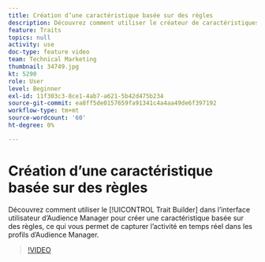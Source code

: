 ```yaml
---
title: Création d’une caractéristique basée sur des règles
description: Découvrez comment utiliser le créateur de caractéristiques dans l’interface utilisateur d’Audience Manager pour créer une caractéristique basée sur des règles, ce qui vous permet de capturer l’activité en temps réel dans les profils d’Audience Manager.
feature: Traits
topics: null
activity: use
doc-type: feature video
team: Technical Marketing
thumbnail: 34749.jpg
kt: 5290
role: User
level: Beginner
exl-id: 11f303c3-8ce1-4ab7-a621-5b42d475b234
source-git-commit: ea8ff5de0157659fa91341c4a4aa49de6f397192
workflow-type: tm+mt
source-wordcount: '60'
ht-degree: 0%

---
```


# Création d’une caractéristique basée sur des règles

Découvrez comment utiliser le [!UICONTROL Trait Builder] dans l’interface utilisateur d’Audience Manager pour créer une caractéristique basée sur des règles, ce qui vous permet de capturer l’activité en temps réel dans les profils d’Audience Manager.

>[!VIDEO](https://video.tv.adobe.com/v/34749/?quality=12&learn=on)
